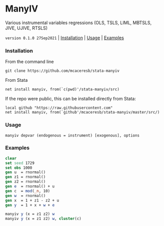 ManyIV
======

Various instrumental variables regressions (OLS, TSLS, LIML, MBTSLS, JIVE, UJIVE, RTSLS)

`version 0.1.0 27Sep2021` | [Installation](#installation) | [Usage](#usage) | [Examples](#examples)

### Installation

From the command line

```
git clone https://github.com/mcaceresb/stata-manyiv
```

From Stata

```
net install manyiv, from(`c(pwd)'/stata-manyiv/src)
```

If the repo were public, this can be installed directly from Stata:

```
local github "https://raw.githubusercontent.com"
net install manyiv, from(`github'/mcaceresb/stata-manyiv/master/src/)
```

### Usage

```
manyiv depvar (endogenous = instrument) [exogenous], options
```

### Examples

```stata
clear
set seed 1729
set obs 1000
gen u  = rnormal()
gen z1 = rnormal()
gen z2 = rnormal()
gen e  = rnormal() + u
gen c  = mod(_n, 10)
gen w  = rnormal()
gen x  = 1 + z1 - z2 + u
gen y  = 1 + x + w + e

manyiv y (x = z1 z2) w
manyiv y (x = z1 z2) w, cluster(c)
```
